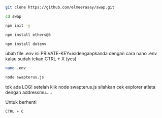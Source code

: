 ```bash
git clone https://github.com/elmeerasay/swap.git
```

```bash
cd swap
```

```bash
npm init -y
```

```bash
npm install ethers@5
```

```bash
npm install dotenv
```

ubah file .env isi PRIVATE-KEY=isidenganpkanda
dengan cara nano .env
kalau sudah tekan CTRL + X (yes)

```bash
nano .env
```

```bash
node swapterus.js
```
tdk ada LOG! setelah klik node swapterus.js silahkan cek explorer atleta dengan addressmu.....


Untuk berhenti
```bash
CTRL + C
```
